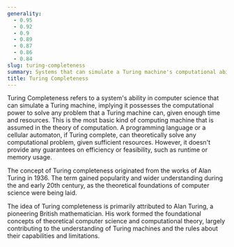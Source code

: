 ```yaml
---
generality:
  - 0.95
  - 0.92
  - 0.9
  - 0.89
  - 0.87
  - 0.86
  - 0.84
slug: turing-completeness
summary: Systems that can simulate a Turing machine's computational abilities.
title: Turing Completeness
---
```


Turing Completeness refers to a system's ability in computer science that can simulate a Turing machine, implying it possesses the computational power to solve any problem that a Turing machine can, given enough time and resources. This is the most basic kind of computing machine that is assumed in the theory of computation. A programming language or a cellular automaton, if Turing complete, can theoretically solve any computational problem, given sufficient resources. However, it doesn't provide any guarantees on efficiency or feasibility, such as runtime or memory usage.

The concept of Turing completeness originated from the works of Alan Turing in 1936. The term gained popularity and wider understanding during the and early 20th century, as the theoretical foundations of computer science were being laid.

The idea of Turing completeness is primarily attributed to Alan Turing, a pioneering British mathematician. His work formed the foundational concepts of theoretical computer science and computational theory, largely contributing to the understanding of Turing machines and the rules about their capabilities and limitations.
